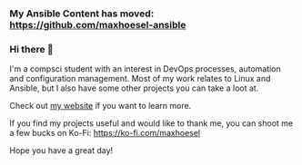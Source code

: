 ### My Ansible Content has moved: https://github.com/maxhoesel-ansible

### Hi there 👋

I'm a compsci student with an interest in DevOps processes, automation and configuration management. Most of my work relates to Linux and Ansible, but I also have some other projects you can take a loot at.

Check out [my website](https://maxhoesel.de/code-devops/) if you want to learn more.

If you find my projects useful and would like to thank me, you can shoot me a few bucks on Ko-Fi: https://ko-fi.com/maxhoesel

Hope you have a great day!
